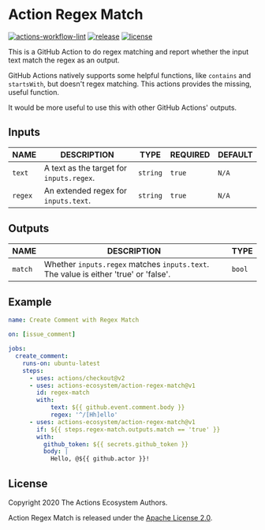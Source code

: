 # Action Regex Match

[![actions-workflow-lint][actions-workflow-lint-badge]][actions-workflow-lint]
[![release][release-badge]][release]
[![license][license-badge]][license]

This is a GitHub Action to do regex matching and report whether the input text match the regex as an output.

GitHub Actions natively supports some helpful functions, like `contains` and `startsWith`, but doesn't regex matching.
This actions provides the missing, useful function.

It would be more useful to use this with other GitHub Actions' outputs.

## Inputs

|  NAME   |               DESCRIPTION                |   TYPE   | REQUIRED | DEFAULT |
| ------- | ---------------------------------------- | -------- | -------- | ------- |
| `text`  | A text as the target for `inputs.regex`. | `string` | `true`   | `N/A`   |
| `regex` | An extended regex for `inputs.text`.     | `string` | `true`   | `N/A`   |

## Outputs

|  NAME   |                                     DESCRIPTION                                      |  TYPE  |
| ------- | ------------------------------------------------------------------------------------ | ------ |
| `match` | Whether `inputs.regex` matches `inputs.text`. The value is either 'true' or 'false'. | `bool` |

## Example

```yaml
name: Create Comment with Regex Match

on: [issue_comment]

jobs:
  create_comment:
    runs-on: ubuntu-latest
    steps:
      - uses: actions/checkout@v2
      - uses: actions-ecosystem/action-regex-match@v1
        id: regex-match
        with:
            text: ${{ github.event.comment.body }}
            regex: '^/[Hh]ello'
      - uses: actions-ecosystem/action-regex-match@v1
        if: ${{ steps.regex-match.outputs.match == 'true' }}
        with:
          github_token: ${{ secrets.github_token }}
          body: |
            Hello, @${{ github.actor }}!
```

## License

Copyright 2020 The Actions Ecosystem Authors.

Action Regex Match is released under the [Apache License 2.0](./LICENSE).

<!-- badge links -->

[actions-workflow-lint]: https://github.com/actions-ecosystem/action-regex-match/actions?query=workflow%3ALint
[actions-workflow-lint-badge]: https://img.shields.io/github/workflow/status/actions-ecosystem/action-regex-match/Lint?label=Lint&style=for-the-badge&logo=github

[release]: https://github.com/actions-ecosystem/action-regex-match/releases
[release-badge]: https://img.shields.io/github/v/release/actions-ecosystem/action-regex-match?style=for-the-badge&logo=github

[license]: LICENSE
[license-badge]: https://img.shields.io/github/license/actions-ecosystem/action-add-labels?style=for-the-badge
